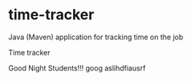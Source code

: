 # time-tracker
Java (Maven) application for tracking time on the job

Time tracker

Good Night Students!!!
goog aslihdfiausrf
